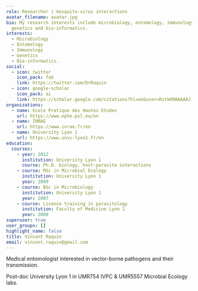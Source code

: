 ```yaml
---
role: Researcher | mosquito-virus interactions
avatar_filename: avatar.jpg
bio: My research interests include microbiology, entomology, immunology,
  genetics and bio-informatics.
interests:
  - Microbiology
  - Entomology
  - Immunology
  - Genetics
  - Bio-informatics.
social:
  - icon: twitter
    icon_pack: fab
    link: https://twitter.com/DrRaquin
  - icon: google-scholar
    icon_pack: ai
    link: https://scholar.google.com/citations?hl=en&user=RztkKMAAAAAJ
organizations:
  - name: Ecole Pratique des Hautes Etudes
    url: https://www.ephe.psl.eu/en
  - name: INRAE
    url: https://www.inrae.fr/en
  - name: University Lyon 1
    url: https://www.univ-lyon1.fr/en
education:
  courses:
    - year: 2012
      institution: University Lyon 1
      course: Ph.D. biology, host-parasite interactions
    - course: MSc in Microbial Ecology
      institution: University Lyon 1
      year: 2009
    - course: BSc in Microbiology
      institution: University Lyon 1
      year: 2007
    - course: License training in parasitology
      institution: Faculty of Medicine Lyon 1
      year: 2008
superuser: true
user_groups: []
highlight_name: false
title: Vincent Raquin
email: vincent.raquin@gmail.com
---
```

Medical entomologist interested in vector-borne pathogens and their transmission.

Post-doc University Lyon 1 in UMR754 IVPC & UMR5557 Microbial Ecology labs.